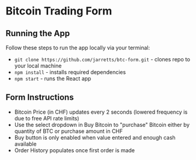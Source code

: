 # Bitcoin Trading Form

## Running the App

Follow these steps to run the app locally via your terminal:
- ```git clone https://github.com/jarretts/btc-form.git``` - clones repo to your local machine
- ```npm install``` - installs required dependencies
- ```npm start``` - runs the React app

## Form Instructions

- Bitcoin Price (in CHF) updates every 2 seconds (lowered frequency is due to free API rate limits)
- Use the select dropdown in Buy Bitcoin to "purchase" Bitcoin either by quantity of BTC or purchase amount in CHF
- Buy button is only enabled when value entered and enough cash available
- Order History populates once first order is made
